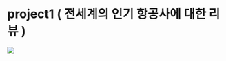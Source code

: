 # project1 ( 전세계의 인기 항공사에 대한 리뷰  )
<img src="[https://img.shields.io/badge](https://search.pstatic.net/common/?src=http%3A%2F%2Fpost.phinf.naver.net%2FMjAxODAxMDdfMTYw%2FMDAxNTE1MzM3MTM0NTQ4.Hdkww5vIE5h_mkKreEMdmb1zlPRnSfKp0jD_6fgRm-Ug.FXGePotff90kQGSnEQ3EVrOBZsrSk-7zrdQJMgFMPkYg.JPEG%2FIKi10gHmf5S6iK9S-verhxL5Jbh0.jpg&type=sc960_832)/이름-색상코드?style=flat-square&logo=로고명&logoColor=로고색"/>
